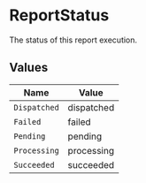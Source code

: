 # ReportStatus

The status of this report execution.


## Values

| Name         | Value        |
| ------------ | ------------ |
| `Dispatched` | dispatched   |
| `Failed`     | failed       |
| `Pending`    | pending      |
| `Processing` | processing   |
| `Succeeded`  | succeeded    |